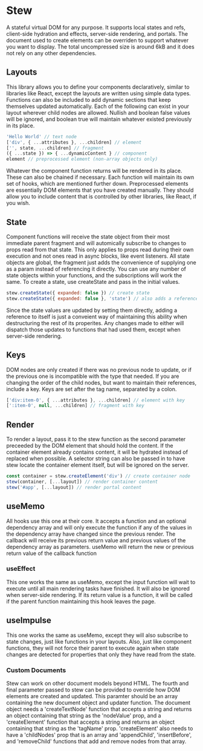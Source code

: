 # Stew
A stateful virtual DOM for any purpose. It supports local states and refs, client-side hydration and effects, server-side rendering, and portals. The document used to create elements can be overriden to support whatever you want to display. The total uncompressed size is around 6kB and it does not rely on any other dependencies.

## Layouts
This library allows you to define your components declaratively, similar to libraries like React, except the layouts are written using simple data types. Functions can also be included to add dynamic sections that keep themselves updated automatically. Each of the following can exist in your layout wherever child nodes are allowed. Nullish and boolean false values will be ignored, and boolean true will maintain whatever existed previously in its place.

```js
'Hello World' // text node
['div', { ...attributes }, ...children] // element
['', state, ...children] // fragment
({ ...state }) => { ...dynamicContent } // component
element // preprocessed element (non-array objects only)
```

Whatever the component function returns will be rendered in its place. These can also be chained if necessary. Each function will maintain its own set of hooks, which are mentioned further down. Preprocessed elements are essentially DOM elements that you have created manually. They should allow you to include content that is controlled by other libraries, like React, if you wish.

## State
Component functions will receive the state object from their most immediate parent fragment and will automically subscribe to changes to props read from that state. This only applies to props read during their own execution and not ones read in async blocks, like event listeners. All state objects are global, the fragment just adds the convenience of supplying one as a param instead of referencing it directly. You can use any number of state objects within your functions, and the subscriptions will work the same. To create a state, use createState and pass in the initial values.

```js
stew.createState({ expanded: false }) // create state
stew.createState({ expanded: false }, 'state') // also adds a reference to itself under a name you choose
```

Since the state values are updated by setting them directly, adding a reference to itself is just a conveient way of maintaining this ability when destructuring the rest of its properites. Any changes made to either will dispatch those updates to functions that had used them, except when server-side rendering.

## Keys
DOM nodes are only created if there was no previous node to update, or if the previous one is incompatible with the type that needed. If you are changing the order of the child nodes, but want to maintain their references, include a key. Keys are set after the tag name, separated by a colon.

```js
['div:item-0', { ...attributes }, ...children] // element with key
[':item-0', null, ...children] // fragment with key
```

## Render
To render a layout, pass it to the stew function as the second parameter preceeded by the DOM element that should hold the content. If the container element already contains content, it will be hydrated instead of replaced when possible. A selector string can also be passed in to have stew locate the container element itself, but will be ignored on the server.

```js
const container = stew.createElement('div') // create container node
stew(container, [...layout]) // render container content
stew('#app', [...layout]) // render portal content
```

## useMemo
All hooks use this one at their core. It accepts a function and an optional dependency array and will only execute the function if any of the values in the dependency array have changed since the previous render. The callback will receive its previous return value and previous values of the dependency array as parameters. useMemo will return the new or previous return value of the callback function

### useEffect
This one works the same as useMemo, except the input function will wait to execute until all main rendering tasks have finished. It will also be ignored when server-side rendering. If its return value is a function, it will be called if the parent function maintaining this hook leaves the page.

## useImpulse
This one works the same as useMemo, except they will also subscribe to state changes, just like functions in your layouts. Also, just like component functions, they will not force their parent to execute again when state changes are detected for properties that only they have read from the state.

### Custom Documents
Stew can work on other document models beyond HTML. The fourth and final parameter passed to stew can be provided to override how DOM elements are created and updated. This paramter should be an array containing the new document object and updater function. The document object needs a 'createTextNode' function that accepts a string and returns an object containing that string as the 'nodeValue' prop, and a 'createElement' function that accepts a string and returns an object containing that string as the 'tagName' prop. 'createElement' also needs to have a 'childNodes' prop that is an array and 'appendChild', 'insertBefore', and 'removeChild' functions that add and remove nodes from that array.
